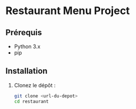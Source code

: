# Restaurant Menu Project

## Prérequis
- Python 3.x
- pip

## Installation
1. Clonez le dépôt :
   ```sh
   git clone <url-du-depot>
   cd restaurant
